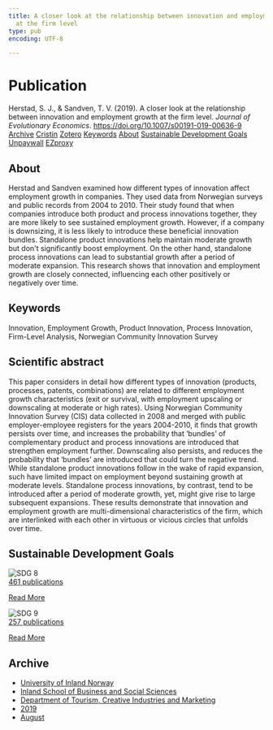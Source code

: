 ```yaml
---
title: A closer look at the relationship between innovation and employment growth
  at the firm level
type: pub
encoding: UTF-8

---
```

<h1>Publication</h1>
<article id="csl-bib-container-T3RFRX5M" class="csl-bib-container">
  <div class="csl-bib-body"> <div class="csl-entry">Herstad, S. J., &#38; Sandven, T. V. (2019). A closer look at the relationship between innovation and employment growth at the firm level. <i>Journal of Evolutionary Economics</i>. <a href="https://doi.org/10.1007/s00191-019-00636-9">https://doi.org/10.1007/s00191-019-00636-9</a></div> </div>
  <div class="csl-bib-buttons">
    <a href="#taxonomy-article-T3RFRX5M" alt="archive" class="csl-bib-button">Archive</a>
    <a href="https://app.cristin.no/results/show.jsf?id=1714299" alt="Cristin" class="csl-bib-button">Cristin</a>
    <a href="http://zotero.org/groups/5881554/items/T3RFRX5M" alt="Zotero" class="csl-bib-button">Zotero</a>
    <a href="#keywords-article-T3RFRX5M" alt="keywords" class="csl-bib-button">Keywords</a>
    <a href="#about-article-T3RFRX5M" alt="about_pub" class="csl-bib-button">About</a>
    <a href="#sdg-article-T3RFRX5M" alt="sdg" class="csl-bib-button">Sustainable Development Goals</a>
    <a href="https://brage.inn.no/inn-xmlui/bitstream/11250/3037321/4/Herstad%20and%20Sandven%202019.pdf" alt="Unpaywall" class="csl-bib-button">Unpaywall</a>
    <a href="https://brage.inn.no/inn-xmlui/bitstream/11250/3037321/4/Herstad%20and%20Sandven%202019.pdf" alt="EZproxy" class="csl-bib-button">EZproxy</a>
  </div>
  <div id="csl-bib-meta-container-T3RFRX5M"></div>
</article>
<div id="csl-bib-meta-T3RFRX5M" class="csl-bib-meta">
  <article id="about-article-T3RFRX5M" class="about_pub-article">
    <h1>About</h1>
    Herstad and Sandven examined how different types of innovation affect employment growth in companies. They used data from Norwegian surveys and public records from 2004 to 2010. Their study found that when companies introduce both product and process innovations together, they are more likely to see sustained employment growth. However, if a company is downsizing, it is less likely to introduce these beneficial innovation bundles. Standalone product innovations help maintain moderate growth but don't significantly boost employment. On the other hand, standalone process innovations can lead to substantial growth after a period of moderate expansion. This research shows that innovation and employment growth are closely connected, influencing each other positively or negatively over time.
  </article>
  <article id="keywords-article-T3RFRX5M" class="keywords-article">
    <h1>Keywords</h1>
    Innovation, Employment Growth, Product Innovation, Process Innovation, Firm-Level Analysis, Norwegian Community Innovation Survey
  </article>
  <article id="abstract-article-T3RFRX5M" class="abstract-article">
    <h1>Scientific abstract</h1>
    This paper considers in detail how different types of innovation (products, processes, patents, combinations) are related to different employment growth characteristics (exit or survival, with employment upscaling or downscaling at moderate or high rates). Using Norwegian Community Innovation Survey (CIS) data collected in 2008 and merged with public employer-employee registers for the years 2004-2010, it finds that growth persists over time, and increases the probability that ‘bundles’ of complementary product and process innovations are introduced that strengthen employment further. Downscaling also persists, and reduces the probability that ‘bundles’ are introduced that could turn the negative trend. While standalone product innovations follow in the wake of rapid expansion, such have limited impact on employment beyond sustaining growth at moderate levels. Standalone process innovations, by contrast, tend to be introduced after a period of moderate growth, yet, might give rise to large subsequent expansions. These results demonstrate that innovation and employment growth are multi-dimensional characteristics of the firm, which are interlinked with each other in virtuous or vicious circles that unfolds over time.
  </article>
  <article id="sdg-article-T3RFRX5M" class="sdg-article">
    <h1>Sustainable Development Goals</h1>
    <div class="sdg-container"><div id="sdg8" class="sdg">
        <img src="{{< params subfolder >}}images/sdg/sdg08_en.png" class="image" alt="SDG 8">
        <div class="sdg-overlay">
          <a href="/en/archive/?key=?sdg=8#archive" class="sdg-publication-count"><span>461</span> publications</a>
          <p><a href="https://sdgs.un.org/goals/goal8" class="sdg-read-more">Read More</a></p>
        </div>
      </div> <div id="sdg9" class="sdg">
        <img src="{{< params subfolder >}}images/sdg/sdg09_en.png" class="image" alt="SDG 9">
        <div class="sdg-overlay">
          <a href="/en/archive/?key=?sdg=9#archive" class="sdg-publication-count"><span>257</span> publications</a>
          <p><a href="https://sdgs.un.org/goals/goal9" class="sdg-read-more">Read More</a></p>
        </div>
      </div></div>
  </article>
  <article id="taxonomy-article-T3RFRX5M" class="taxonomy-article">
    <h1>Archive</h1>
    <ul>
      <li>
        <a href="/en/archive/?key=3DCRN523">University of Inland Norway</a>
      </li>
      <li>
        <a href="/en/archive/?key=DU8Q9LN9">Inland School of Business and Social Sciences</a>
      </li>
      <li>
        <a href="/en/archive/?key=HTIZLGPZ">Department of Tourism, Creative Industries and Marketing</a>
      </li>
      <li>
        <a href="/en/archive/?key=4A4PXWJ9">2019</a>
      </li>
      <li>
        <a href="/en/archive/?key=XGDJ95LF">August</a>
      </li>
    </ul>
  </article>
</div>
